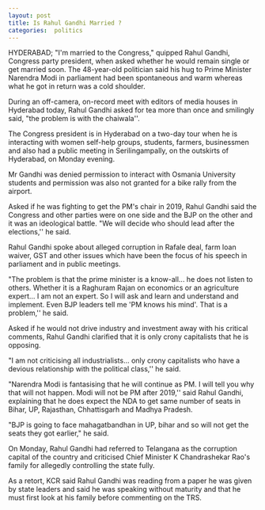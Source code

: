 ```yaml
---
layout: post
title: Is Rahul Gandhi Married ?
categories:  politics
---
```


HYDERABAD; "I'm married to the Congress," quipped Rahul Gandhi, Congress party president, when asked whether he would remain single or get married soon.
The 48-year-old politician said his hug to Prime Minister Narendra Modi in parliament had been spontaneous and warm whereas what he got in return was a cold shoulder.

During an off-camera, on-record meet with editors of media houses in Hyderabad today, Rahul Gandhi asked for tea more than once and smilingly said, "the problem is with the chaiwala''.

The Congress president is in Hyderabad on a two-day tour when he is interacting with women self-help groups, students, farmers, businessmen and also had a public meeting in Serilingampally, on the outskirts of Hyderabad, on Monday evening.

Mr Gandhi was denied permission to interact with Osmania University students and permission was also not granted for a bike rally from the airport.

Asked if he was fighting to get the PM's chair in 2019, Rahul Gandhi said the Congress and other parties were on one side and the BJP on the other and it was an ideological battle. "We will decide who should lead after the elections,'' he said.

Rahul Gandhi spoke about alleged corruption in Rafale deal, farm loan waiver, GST and other issues which have been the focus of his speech in parliament and in public meetings.

"The problem is that the prime minister is a know-all... he does not listen to others. Whether it is a Raghuram Rajan on economics or an agriculture expert... I am not an expert. So I will ask and learn and understand and implement. Even BJP leaders tell me 'PM knows his mind'. That is a problem,'' he said.

Asked if he would not drive industry and investment away with his critical comments, Rahul Gandhi clarified that it is only crony capitalists that he is opposing.

"I am not criticising all industrialists... only crony capitalists who have a devious relationship with the political class,'' he said.

"Narendra Modi is fantasising that he will continue as PM. I will tell you why that will not happen. Modi will not be PM after 2019,'' said Rahul Gandhi, explaining that he does expect the NDA to get same number of seats in Bihar, UP, Rajasthan, Chhattisgarh and Madhya Pradesh.

"BJP is going to face mahagatbandhan in UP, bihar and so will not get the seats they got earlier," he said.

On Monday, Rahul Gandhi had referred to Telangana as the corruption capital of the country and criticised Chief Minister K Chandrashekar Rao's family for allegedly controlling the state fully.

As a retort, KCR said Rahul Gandhi was reading from a paper he was given by state leaders and said he was speaking without maturity and that he must first look at his family before commenting on the TRS.